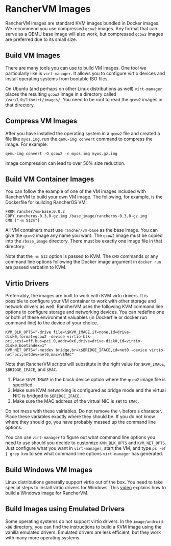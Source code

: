 # RancherVM Images

RancherVM images are standard KVM images bundled in Docker images. We recommend
you use compressed `qcow2` images. Any format that can serve as a QEMU base image will also
work, but compressed `qcow2` images are preferred due to its small size.

## Build VM Images

There are many tools you can use to build VM images. One tool we particularly
like is `virt-manager`. It allows you to configure virtio devices
and install operating systems from bootable ISO files. 

On Ubuntu (and perhaps on other Linux distributions as well) `virt-manager` places the
resulting `qcow2` image in a directory called `/var/lib/libvirt/images/`. You
need to be root to read the `qcow2` images in that directory.

## Compress VM Images

After you have installed the operating system in a `qcow2` file and created
a file like `myos.img`, run the `qemu-img convert` command to compress the image.
For example:

    qemu-img convert -O qcow2 -c myos.img myos.gz.img

Image compression can lead to over 50% size reduction.

## Build VM Container Images

You can follow the example of one
of the VM images included with RancherVM to build your own VM image.
The following, for example, is the Dockerfile for building RancherOS
VM:

    FROM rancher/vm-base:0.0.2
    COPY rancheros-0.3.0-gz.img /base_image/rancheros-0.3.0-gz.img
    CMD ["-m 512m"]

All VM containers must use `rancher/vm-base` as the base image. You can give
the `qcow2` image any name you want. The `qcow2` image must be copied
into the `/base_image` directory. There must be exactly one image file
in that directory.

Note that the `-m 512` option is passed to KVM. The `CMD` commands or any
command line options following the Docker image argument in `docker run`
are passed verbatim to KVM.

## Virtio Drivers

Preferrably, the images are built 
to work with KVM virto drivers. It is possible to configure your VM
container to work with other storage and network drivers as well.
RancherVM uses the following KVM command line options to configure storage
and networking devices. You can redefine one or both of these environment
valuables (in Dockerfile or docker run command line) to the device of your
choice.

    KVM_BLK_OPTS="-drive file=\$KVM_IMAGE,if=none,id=drive-disk0,format=qcow2 -device virtio-blk-pci,scsi=off,bus=pci.0,addr=0x6,drive=drive-disk0,id=virtio-disk0,bootindex=1"
    KVM_NET_OPTS="-netdev bridge,br=\$BRIDGE_IFACE,id=net0 -device virtio-net-pci,netdev=net0,mac=\$MAC"

Note that RancherVM scripts will substitute in the right value for `$KVM_IMAGE`,
`$BRIDGE_IFACE`, and `$MAC`. 

1. Place `$KVM_IMAGE` in the block device option where the `qcow2` image file is specified.
1. Make sure KVM networking is configured as bridge mode and the virtual NIC is bridged to `$BRIDGE_IFACE`.
1. Make sure the MAC address of the virtual NIC is set to `$MAC`.

Do not mess with these valriables. Do not remove the `\` before `$` character. Place these variables exactly
where they should be. If you do not know where they should go, you have probably
messed up the command line options.

You can use `virt-manager` to figure out what command line options you need to use
should you decide to customize `KVM_BLK_OPTS` and `KVM_NET_OPTS`. Just configure
what you want in `virt-manager`, start the VM, and type `ps -ef | grep kvm` to see what command
line options `virt-manager` has generated.

## Build Windows VM Images

Linux distributions generally support virtio out of the box. You need to take
special steps to install virtio drivers for Windows. This [video](https://youtu.be/VAWKHrfDWrM) explains
how to build a Windows image for RancherVM.

## Build Images using Emulated Drivers

Some operating systems do not support virtio drivers. In the `image/android-x86`
directory, you can find the instructions to build a KVM image using the vanilla
emulated drivers. Emulated drivers are less efficient, but they work with many
more operating systems.
